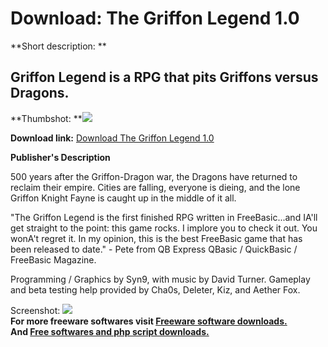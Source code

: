 # Download: The Griffon Legend 1.0

**Short description: **

## Griffon Legend is a RPG that pits Griffons versus Dragons.

  
**Thumbshot: **![](http://www.freewarefiles.com/screenshot/griffinlgnd_md.gif)   
  
**Download link:** [Download The Griffon Legend 1.0](http://freesoftwares.boysofts.com/The-Griffon-Legend_program_41054.html)  
  

**Publisher's Description**  
  

500 years after the Griffon-Dragon war, the Dragons have returned to reclaim
their empire. Cities are falling, everyone is dieing, and the lone Griffon
Knight Fayne is caught up in the middle of it all.

"The Griffon Legend is the first finished RPG written in FreeBasic...and IA'll
get straight to the point: this game rocks. I implore you to check it out. You
wonA't regret it. In my opinion, this is the best FreeBasic game that has been
released to date." - Pete from QB Express QBasic / QuickBasic / FreeBasic
Magazine.

Programming / Graphics by Syn9, with music by David Turner. Gameplay and beta
testing help provided by Cha0s, Deleter, Kiz, and Aether Fox.

  
  
Screenshot: ![](http://www.freewarefiles.com/screenshot/griffinlgnd.gif)  
**For more freeware softwares visit [Freeware software downloads.](http://freesoftwares.boysofts.com/)**   
**And [Free softwares and php script downloads.](http://www.boysofts.com/)**

